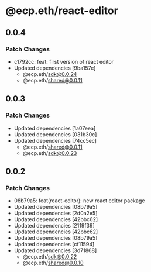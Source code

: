 # @ecp.eth/react-editor

## 0.0.4

### Patch Changes

- c1792cc: feat: first version of react editor
- Updated dependencies [9ba157e]
  - @ecp.eth/sdk@0.0.24
  - @ecp.eth/shared@0.0.11

## 0.0.3

### Patch Changes

- Updated dependencies [1a07eea]
- Updated dependencies [031b30c]
- Updated dependencies [74cc5ec]
  - @ecp.eth/shared@0.0.11
  - @ecp.eth/sdk@0.0.23

## 0.0.2

### Patch Changes

- 08b79a5: feat(react-editor): new react editor package
- Updated dependencies [08b79a5]
- Updated dependencies [2d0a2e5]
- Updated dependencies [42bbc62]
- Updated dependencies [2119f39]
- Updated dependencies [42bbc62]
- Updated dependencies [08b79a5]
- Updated dependencies [cf11594]
- Updated dependencies [3d71868]
  - @ecp.eth/sdk@0.0.22
  - @ecp.eth/shared@0.0.10
